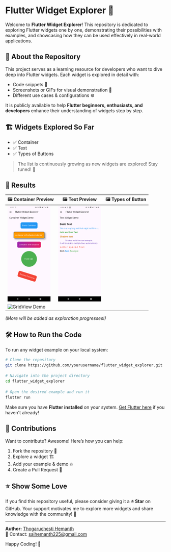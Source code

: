 # Flutter Widget Explorer 🚀

Welcome to **Flutter Widget Explorer**! This repository is dedicated to exploring Flutter widgets one by one, demonstrating their possibilities with examples, and showcasing how they can be used effectively in real-world applications.

## 📌 About the Repository
This project serves as a learning resource for developers who want to dive deep into Flutter widgets. Each widget is explored in detail with:
- Code snippets 📜
- Screenshots or GIFs for visual demonstration 🎥
- Different use cases & configurations ⚙️

It is publicly available to help **Flutter beginners, enthusiasts, and developers** enhance their understanding of widgets step by step.

## 🏗 Widgets Explored So Far
- ✅ Container
- ✅ Text
- ✅ Types of Buttons

> The list is continuously growing as new widgets are explored! Stay tuned! 🚀

## 📸 Results

| 🖼️ Container Preview  | 🖼️ Text Preview  |🖼️ Types of Button| 
|--------------|----------------|----------------|
| <img src="https://github.com/Thogaruchesti-hemanth/Flutter-Widget-Explorer/blob/main/assets/outputs/container_widget_output.png" alt="Container Widget" height="300"> | <img src="https://github.com/Thogaruchesti-hemanth/Flutter-Widget-Explorer/blob/main/assets/outputs/text_widget_output.png" alt="Stack Demo" height="300"> |
| <img src="widgets/GridView/gridview_demo.gif" alt="GridView Demo" height="300"> |  |

*(More will be added as exploration progresses!)*

## 🛠 How to Run the Code
To run any widget example on your local system:
```bash
# Clone the repository
git clone https://github.com/yourusername/flutter_widget_explorer.git

# Navigate into the project directory
cd flutter_widget_explorer

# Open the desired example and run it
flutter run
```

Make sure you have **Flutter installed** on your system. [Get Flutter here](https://flutter.dev/docs/get-started/install) if you haven't already!

## 🤝 Contributions
Want to contribute? Awesome! Here’s how you can help:
1. Fork the repository 🍴
2. Explore a widget 🏗️
3. Add your example & demo 🔥
4. Create a Pull Request 🚀

## ⭐ Show Some Love
If you find this repository useful, please consider giving it a **⭐ Star** on GitHub. Your support motivates me to explore more widgets and share knowledge with the community! 💙

---
**Author:** [Thogaruchesti Hemanth](https://github.com/thogaruchesti-hemanth)  
📧 Contact: saihemanth225@gmail.com

Happy Coding! 🚀

